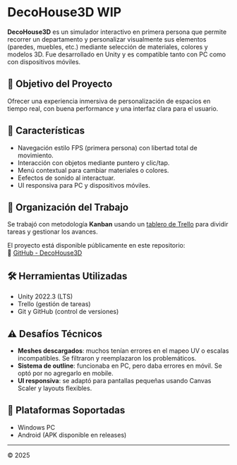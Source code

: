 # DecoHouse3D WIP

**DecoHouse3D** es un simulador interactivo en primera persona que permite recorrer un departamento y personalizar visualmente sus elementos (paredes, muebles, etc.) mediante selección de materiales, colores y modelos 3D. Fue desarrollado en Unity y es compatible tanto con PC como con dispositivos móviles.

## 🎯 Objetivo del Proyecto

Ofrecer una experiencia inmersiva de personalización de espacios en tiempo real, con buena performance y una interfaz clara para el usuario.

## 🚀 Características

- Navegación estilo FPS (primera persona) con libertad total de movimiento.
- Interacción con objetos mediante puntero y clic/tap.
- Menú contextual para cambiar materiales o colores.
- Eefectos de sonido al interactuar.
- UI responsiva para PC y dispositivos móviles.
  
## 📌 Organización del Trabajo

Se trabajó con metodología **Kanban** usando un [tablero de Trello](https://trello.com/b/ZrtGbOWE/decohouse-3d) para dividir tareas y gestionar los avances.

El proyecto está disponible públicamente en este repositorio:  
🔗 [GitHub - DecoHouse3D](https://github.com/manfredcamacho/DecoHouse3D)

## 🛠 Herramientas Utilizadas

- Unity 2022.3 (LTS)
- Trello (gestión de tareas)
- Git y GitHub (control de versiones)

## ⚠️ Desafíos Técnicos

- **Meshes descargados**: muchos tenían errores en el mapeo UV o escalas incompatibles. Se filtraron y reemplazaron los problemáticos.
- **Sistema de outline**: funcionaba en PC, pero daba errores en móvil. Se optó por no agregarlo en mobile.
- **UI responsiva**: se adaptó para pantallas pequeñas usando Canvas Scaler y layouts flexibles.

## 📱 Plataformas Soportadas

- Windows PC
- Android (APK disponible en releases)

---

© 2025
